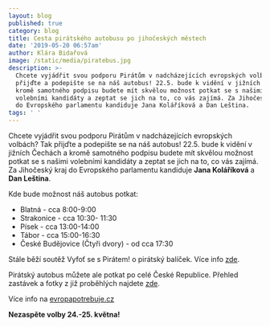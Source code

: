 ```yaml
---
layout: blog
published: true
category: blog
title: Cesta pirátského autobusu po jihočeských městech
date: '2019-05-20 06:57am'
author: Klára Bidařová
image: /static/media/piratebus.jpg
description: >-
  Chcete vyjádřit svou podporu Pirátům v nadcházejících evropských volbách? Tak
  přijďte a podepište se na náš autobus! 22.5. bude k vidění v jižních Čechách a
  kromě samotného podpisu budete mít skvělou možnost potkat se s našimi
  volebními kandidáty a zeptat se jich na to, co vás zajímá. Za Jihočeský kraj
  do Evropského parlamentu kandiduje Jana Koláříková a Dan Leština.
tags: ' '
---
```

Chcete vyjádřit svou podporu Pirátům v nadcházejících evropských volbách? Tak přijďte a podepište se na náš autobus! 22.5. bude k vidění v jižních Čechách a kromě samotného podpisu budete mít skvělou možnost potkat se s našimi volebními kandidáty a zeptat se jich na to, co vás zajímá. Za Jihočeský kraj do Evropského parlamentu kandiduje **Jana Koláříková** a **Dan Leština**.

Kde bude možnost náš autobus potkat:

* Blatná - cca 8:00-9:00
* Strakonice - cca 10:30- 11:30
* Písek - cca 13:00-14:00
* Tábor - cca 15:00-16:30
* České Budějovice (Čtyři dvory) - od cca 17:30

Stále běží soutěž Vyfoť se s Pirátem! o pirátský balíček. Více info [zde](https://www.facebook.com/events/360866487879480/).

Pirátský autobus můžete ale potkat po celé České Republice. Přehled zastávek a fotky z již proběhlých najdete [zde](https://www.facebook.com/events/2457033037664283/).

Více info na [evropapotrebuje.cz](https://evropapotrebuje.cz/)

**Nezaspěte volby 24.-25. května!**
